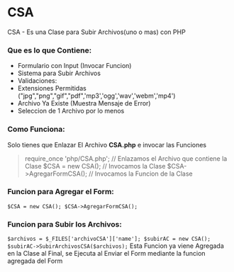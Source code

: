 # CSA
CSA - Es una Clase para Subir Archivos(uno o mas) con PHP

### Que es lo que Contiene:
- Formulario con Input (Invocar Funcion)
- Sistema para Subir Archivos
- Validaciones:
 - Extensiones Permitidas ("jpg","png","gif","pdf",'mp3','ogg','wav','webm','mp4')
 - Archivo Ya Existe (Muestra Mensaje de Error)
 - Seleccion de 1 Archivo por lo menos

### Como Funciona:
Solo tienes que Enlazar El Archivo **CSA.php** e invocar las Funciones

> require_once 'php/CSA.php'; // Enlazamos el Archivo que contiene la Clase
> $CSA = new CSA(); // Invocamos la Clase
> $CSA->AgregarFormCSA(); // Invocamos la Funcion de la Clase 

### Funcion para Agregar el Form:
` $CSA = new CSA();
$CSA->AgregarFormCSA(); `

### Funcion para Subir los Archivos:
` $archivos = $_FILES['archivoCSA']['name'];
	$subirAC = new CSA();
	$subirAC->SubirArchivosCSA($archivos); `
Esta Funcion ya viene Agregada en la Clase al Final, se Ejecuta al Enviar el Form mediante la funcion agregada del Form
